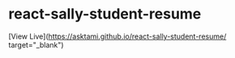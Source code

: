 # react-sally-student-resume

[View Live](https://asktami.github.io/react-sally-student-resume/ target="_blank")
